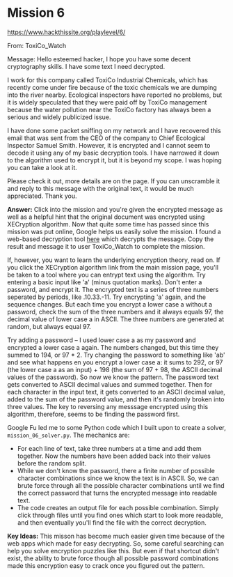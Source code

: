 # Mission 6
https://www.hackthissite.org/playlevel/6/

From: ToxiCo_Watch

Message: Hello esteemed hacker, I hope you have some decent cryptography skills. I have some text I need decrypted.

I work for this company called ToxiCo Industrial Chemicals, which has recently come under fire because of the toxic chemicals we are dumping into the river nearby. Ecological inspectors have reported no problems, but it is widely speculated that they were paid off by ToxiCo management because the water pollution near the ToxiCo factory has always been a serious and widely publicized issue.

I have done some packet sniffing on my network and I have recovered this email that was sent from the CEO of the company to Chief Ecological Inspector Samuel Smith. However, it is encrypted and I cannot seem to decode it using any of my basic decryption tools. I have narrowed it down to the algorithm used to encrypt it, but it is beyond my scope. I was hoping you can take a look at it.

Please check it out, more details are on the page. If you can unscramble it and reply to this message with the original text, it would be much appreciated. Thank you.

**Answer:** Click into the mission and you're given the encrypted message as well as a helpful hint that the original document was encrypted using XECryption algorithm. Now that quite some time has passed since this mission was put online, Google helps us easily solve the mission. I found a web-based decryption tool [here](http://telmo.pt/xecryption/) which decrypts the message. Copy the result and message it to user ToxiCo_Watch to complete the mission.

If, however, you want to learn the underlying encryption theory, read on. If you click the XECryption algorithm link from the main mission page, you'll be taken to a tool where you can entrypt text using the algorithm. Try entering a basic input like 'a' (minus quotation marks). Don't enter a password, and encrypt it. The encrypted text is a series of three numbers seperated by periods, like .10.33.-11. Try encrypting 'a' again, and the sequence changes. But each time you encrypt a lower case a without a password, check the sum of the three numbers and it always equals 97, the decimal value of lower case a in ASCII. The three numbers are generated at random, but always equal 97.

Try adding a password – I used lower case a as my password and encrypted a lower case a again. The numbers changed, but this time they summed to 194, or 97 * 2. Try changing the password to something like 'ab' and see what happens en you encrypt a lower case a: it sums to 292, or 97 (the lower case a as an input) + 198 (the sum of 97 + 98, the ASCII decimal values of the password). So now we know the pattern. The password text gets converted to ASCII decimal values and summed together. Then for each character in the input text, it gets converted to an ASCII decimal value, added to the sum of the password value, and then it's randomly broken into three values. The key to reversing any messsage encrypted using this algorithm, therefore, seems to be finding the password first.

Google Fu led me to some Python code which I built upon to create a solver, `mission_06_solver.py`. The mechanics are:
* For each line of text, take three numbers at a time and add them together. Now the numbers have been added back into their values before the random split.
* While we don't know the password, there a finite number of possible character combinations since we know the text is in ASCII. So, we can brute force through all the possible character combinations until we find the correct password that turns the encrypted message into readable text.
* The code creates an output file for each possible combination. Simply click through files until you find ones which start to look more readable, and then eventually you'll find the file with the correct decryption.

**Key Ideas:** This misson has become much easier given time because of the web apps which made for easy decrypting. So, some careful searching can help you solve encryption puzzles like this. But even if that shortcut didn't exist, the ability to brute force though all possible password combinations made this encryption easy to crack once you figured out the pattern.